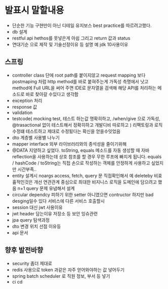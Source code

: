 # 발표시 말할내용
- 단순한 기능 구현만이 아닌 디테일 유지보스 best practice를 따르려고했다.
- db 설계
- restful api hethos를 못넣은게 아쉽 그리고 return 값과 status
- 연대기순 으로 제작 및 기술선정이유 등 설명 예 jdk 10사용이유
## 스프링
- controller class 단에 root path를 붙이지않고 request mapping 보다 postmaping 처럼 http method를 바로 붙혀주는게 가독성 측명에서 낫고 
method에 Full URL을 써어 주면 IDE로 문자열을 검색해 해당 API를 처리하는 메소드로 바로 찾아갈 수있다고 생각함
- exception 처리
- response 값 
- validation
- testcode( mocking test, 테스트 하는값 명확히하고, /when/give 으로 가독성, @trasactional 없이 테스트해서 정확히하고 개발디비 따로하고 ) 리팩토링과 로직 수정떄 테스트하고 제대로 수정됬다는 확신을 얻을수잇었음
- dto 계층별 사용별 나누기 
- mapper interface 외부 라이브러리와의 종석성을 줄이기위해
- @DATA 지양하고 싶었다. toString, equals 메소드를 자동 생성할 때 자바 reflection을 사용하는데 상호 참조를 할 경우 무한 루프에 빠지게 됩니다. equals / hashCode / toString는 직접 손으로 작성하는 객체를 안정하게 사용하고 싶었지만 시간부족..
- entity 설계시 noargs access, fetch, query 문 직접확인해서 예 deleteby 비효휼적인것은 개선 연관관계 중심으로 
최대한 비지니스 로직을 도메인에 담으려고 했음 n+1 query 문제 유념해서 설계
- circular dependcy 피하기 위한 setter 아니였으면 contructor 하지만 bad desging일수 있다 서비스에 다른 서비스 호출할시
- session 대신 jwt 사용이유
- jwt header 담는이유 저장소 등 보안 잉슈관련
- jpa query 탐색과정
- dto 변경 위치 선점 이유등
- api 문서

## 향후 발전바향
- security 좀더 제대로
- redis 사용으로 token 과같은 자주 얻어와야하는 값 넣어두기
- spring batch scheduler 로 직원 정보, 부서 등 넣기
- ci cd
